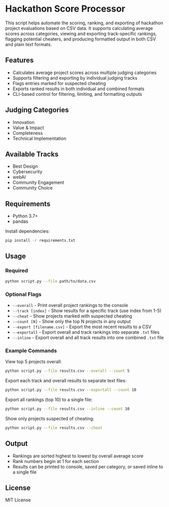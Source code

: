 # Hackathon Score Processor

This script helps automate the scoring, ranking, and exporting of hackathon project evaluations based on CSV data. It supports calculating average scores across categories, viewing and exporting track-specific rankings, flagging potential cheaters, and producing formatted output in both CSV and plain text formats.

## Features

- Calculates average project scores across multiple judging categories
- Supports filtering and exporting by individual judging tracks
- Flags entries marked for suspected cheating
- Exports ranked results in both individual and combined formats
- CLI-based control for filtering, limiting, and formatting outputs

## Judging Categories

- Innovation
- Value & Impact
- Completeness
- Technical Implementation

## Available Tracks

- Best Design
- Cybersecurity
- webAI
- Community Engagement
- Community Choice

## Requirements

- Python 3.7+
- pandas

Install dependencies:

```bash
pip install -r requirements.txt
```

## Usage

### Required
```bash
python script.py --file path/to/data.csv
```

### Optional Flags

- `--overall` - Print overall project rankings to the console
- `--track [index]` - Show results for a specific track (use index from 1-5)
- `--cheat` - Show projects marked with suspected cheating
- `--count [N]` - Show only the top N projects in any output
- `--export [filename.csv]` - Export the most recent results to a CSV
- `--exportall` - Export overall and track rankings into separate `.txt` files
- `--inline` - Export overall and all track results into one combined `.txt` file

### Example Commands

View top 5 projects overall:
```bash
python script.py --file results.csv --overall --count 5
```

Export each track and overall results to separate text files:
```bash
python script.py --file results.csv --exportall --count 10
```

Export all rankings (top 10) to a single file:
```bash
python script.py --file results.csv --inline --count 10
```

Show only projects suspected of cheating:
```bash
python script.py --file results.csv --cheat
```

## Output
- Rankings are sorted highest to lowest by overall average score
- Rank numbers begin at 1 for each section
- Results can be printed to console, saved per category, or saved inline to a single file

## License

MIT License
